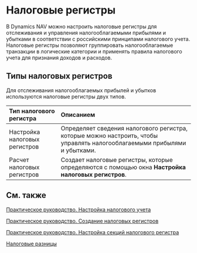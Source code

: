 # Налоговые регистры

В Dynamics NAV можно настроить налоговые регистры для отслеживания и управления налогооблагаемыми прибылями и убытками в соответствии с российскими принципами налогового учета. Налоговые регистры позволяют группировать налогооблагаемые транзакции в логические категории и применять правила налогового учета для признания доходов и расходов.

 

## Типы налоговых регистров 

Для отслеживания налогооблагаемых прибылей и убытков используются налоговые регистры двух типов.

| Тип налогового регистра       | Описанием                                                    |
| :---------------------------- | :----------------------------------------------------------- |
| Настройка налоговых регистров | Определяет сведения налогового регистра, которые можно настроить, чтобы управлять налогооблагаемыми прибылями и убытками. |
| Расчет налоговых регистров    | Создает налоговые регистры, которые определяются с помощью окна **Настройка налоговых регистров**. |

 

## См. также

[Практическое руководство. Настройка налогового учета]()

[Практическое руководство. Создание налоговых регистров]()

[Практическое руководство. Настройка секций налогового регистра]()

[Налоговые разницы]()